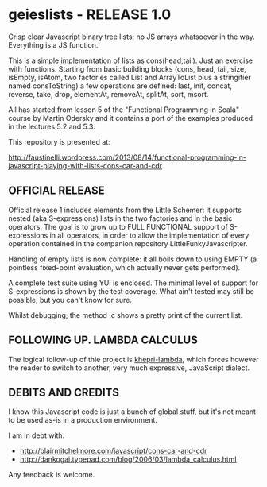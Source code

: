 geieslists - RELEASE 1.0
========================
Crisp clear Javascript binary tree lists; no JS arrays whatsoever in the way. Everything is a JS function.

This is a simple implementation of lists as cons(head,tail). Just an exercise with functions.
Starting from basic building blocks (cons, head, tail, size, isEmpty, isAtom, two factories called List and ArrayToList plus a stringifier named consToString) 
a few operations are defined: last, init, concat, reverse, take, drop, elementAt, removeAt, splitAt, sort, msort.

All has started from lesson 5 of the "Functional Programming in Scala" course by Martin Odersky and it contains a port of the
examples produced in the lectures 5.2 and 5.3.

This repository is presented at:

http://faustinelli.wordpress.com/2013/08/14/functional-programming-in-javascript-playing-with-lists-cons-car-and-cdr

OFFICIAL RELEASE
---------------- 
Official release 1 includes elements from the Little Schemer: it supports nested (aka S-expressions) lists in the two factories and in the basic operators. 
The goal is to grow up to FULL FUNCTIONAL support of S-expressions in all operators, in order to allow the implementation of every operation 
contained in the companion repository LittleFunkyJavascripter.

Handling of empty lists is now complete: it all boils down to using EMPTY (a pointless fixed-point evaluation, which actually never gets performed).

A complete test suite using YUI is enclosed. The minimal level of support for S-expressions is shown by the test coverage. What ain't tested
may still be possible, but you can't know for sure.

Whilst debugging, the method <cons>.c shows a pretty print of the current list.

FOLLOWING UP. LAMBDA CALCULUS
-----------------------------
The logical follow-up of thie project is [khepri-lambda](https://github.com/Muzietto/khepri-lambda), which forces however the reader to switch to another, very much expressive, JavaScript dialect.

DEBITS AND CREDITS
------------------
I know this Javascript code is just a bunch of global stuff, but it's not meant to be used as-is in a production environment.

I am in debt with:
- http://blairmitchelmore.com/javascript/cons-car-and-cdr
- http://dankogai.typepad.com/blog/2006/03/lambda_calculus.html

Any feedback is welcome.
